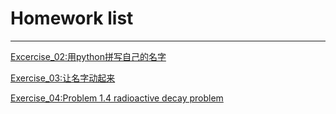 # Homework list
***
[Excercise_02:用python拼写自己的名字](https://github.com/LiuZhaoning/compuational_physics_N2015301020173/blob/master/拼写名字LZN.py)

[Exercise_03:让名字动起来](https://github.com/LiuZhaoning/computational_physics_N2015301020173/blob/master/Exercise03让名字动起来.py)

[Exercise_04:Problem 1.4 radioactive decay problem](https://www.zybuluo.com/1061357591/note/903106)
